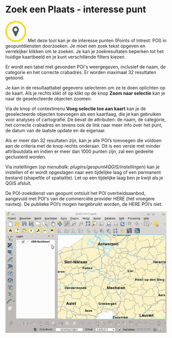 Zoek een Plaats - interesse punt
================================

![](images/geopuntPoi.png) Met deze tool kan je de interesse punten (Points of Intrest: POI) in geopuntdiensten doorzoeken. Je moet een zoek tekst opgeven en verrekijker klikken om te zoeken. Je kan je zoekresultaten beperken tot het huidige kaartbeeld en je kunt verschillende filters kiezen. 

Er wordt een tabel met gevonden POI's weergegeven, inclusief de naam, de categorie en het correcte crabadres. Er worden maximaal 32 resultaten getoond.

Je kan in de resultaattabel gegevens selecteren om ze te doen oplichten op de kaart. Als je rechts klikt of op klikt op de knop **Zoom naar selectie** kan je naar de geselecteerde objecten zoomen.

Via de knop of contextmenu **Voeg selectie toe aan kaart** kan je de geselecteerde objecten toevoegen als een kaartlaag, die je kan gebruiken voor analyses of cartografie. De bevat de attributen: de naam, de categorie, het correcte crabadres en  tevens ook de link naar meer info over het punt, de datum van de laatste update en de eigenaar. 

Als er meer dan 32 resultaten zijn, kan je alle POI’s toevoegen die voldoen aan de criteria met de knop rechts onderaan. Dit is een versie met minder attribuutdata en indien er meer dan 1000 punten zijn, zal een gedeelte geclusterd worden.

Via instellingen (*op menubalk: plugins/geopunt4QGIS/instellingen*) kan je instellen of er wordt opgeslagen naar een tijdelijke laag of een permanent bestand (shapefile of spatialite). Let op een tijdelijke laag ben je kwijt als je QGIS afsluit.

De POI-zoekdienst van geopunt ontsluit het POI overheidsaanbod, aangevuld met POI's van de commerciële provider HERE (het vroegere navteq). De publieke POI’s mogen hergebruikt worden, de HERE POI’s niet.

![](images/geopunt4qgisPoi.gif "Zoek een Plaats - interesse punt") 
